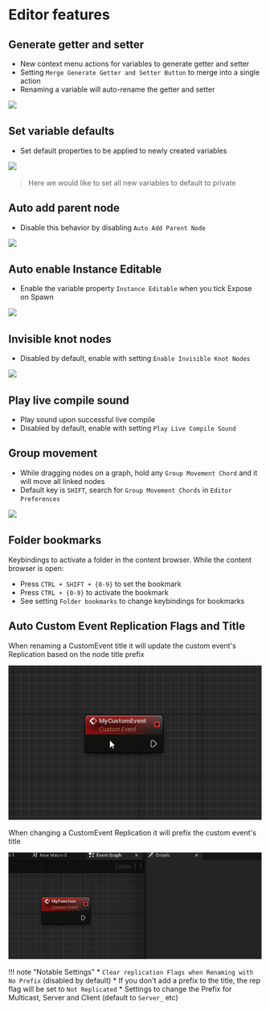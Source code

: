 # Editor features

## Generate getter and setter
* New context menu actions for variables to generate getter and setter
* Setting `Merge Generate Getter and Setter Button` to merge into a single action
* Renaming a variable will auto-rename the getter and setter

![](https://i.imgur.com/YguOhRc.gif)

## Set variable defaults
* Set default properties to be applied to newly created variables

![](https://i.imgur.com/CQ4X0b8.png)

> Here we would like to set all new variables to default to private

## Auto add parent node
* Disable this behavior by disabling `Auto Add Parent Node`

![](https://i.imgur.com/rJH2ied.gif)

## Auto enable Instance Editable
* Enable the variable property `Instance Editable` when you tick Expose on Spawn

![](https://i.imgur.com/CKBKB4U.gif)

## Invisible knot nodes
* Disabled by default, enable with setting `Enable Invisible Knot Nodes`

![](https://i.imgur.com/TOJMErQ.png)

## Play live compile sound
* Play sound upon successful live compile
* Disabled by default, enable with setting `Play Live Compile Sound`

## Group movement
* While dragging nodes on a graph, hold any `Group Movement Chord` and it will move all linked nodes
* Default key is `SHIFT`, search for `Group Movement Chords` in `Editor Preferences`

![](https://i.imgur.com/lmKPBjz.gif)

## Folder bookmarks
Keybindings to activate a folder in the content browser. While the content browser is open:

* Press `CTRL + SHIFT + {0-9}` to set the bookmark
* Press `CTRL + {0-9}` to activate the bookmark
* See setting `Folder bookmarks` to change keybindings for bookmarks

## Auto Custom Event Replication Flags and Title

When renaming a CustomEvent title it will update the custom event's Replication based on the node title prefix

![](assets/RepFlagsFromName.gif)

When changing a CustomEvent Replication it will prefix the custom event's title 

![](assets/NameFromRepFlags.gif)

!!! note "Notable Settings"
    * `Clear replication Flags when Renaming with No Prefix` (disabled by default)
        * If you don't add a prefix to the title, the rep flag will be set to `Not Replicated`
    * Settings to change the Prefix for Multicast, Server and Client (default to `Server_` etc)
